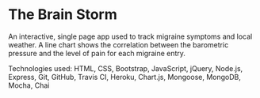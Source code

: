 # The Brain Storm

An interactive, single page app used to track migraine symptoms and local weather. A line chart shows the correlation between the barometric pressure and the level of pain for each migraine entry.

Technologies used: HTML, CSS, Bootstrap, JavaScript, jQuery, Node.js, Express, Git, GitHub, Travis CI, Heroku, Chart.js, Mongoose, MongoDB, Mocha, Chai
